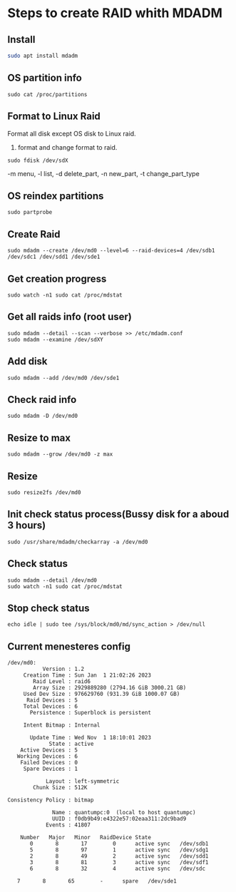 # Steps to create RAID whith MDADM

## Install
```sh
sudo apt install mdadm
```
## OS partition info
```
sudo cat /proc/partitions
```
## Format to Linux Raid
Format all disk except OS disk to Linux raid.
1. format and change format to raid.
```
sudo fdisk /dev/sdX
```
-m menu, -l list, -d delete_part, -n new_part, -t change_part_type
	
## OS reindex partitions
```
sudo partprobe
```
## Create Raid
```
sudo mdadm --create /dev/md0 --level=6 --raid-devices=4 /dev/sdb1 /dev/sdc1 /dev/sdd1 /dev/sde1
```

## Get creation progress
```
sudo watch -n1 sudo cat /proc/mdstat
```

## Get all raids info (root user)
```
sudo mdadm --detail --scan --verbose >> /etc/mdadm.conf
sudo mdadm --examine /dev/sdXY
```

## Add disk
```
sudo mdadm --add /dev/md0 /dev/sde1
```

## Check raid info
```
sudo mdadm -D /dev/md0
```

## Resize to max
```
sudo mdadm --grow /dev/md0 -z max
```

## Resize
```
sudo resize2fs /dev/md0
```

## Init check status process(Bussy disk for a aboud 3 hours)
```
sudo /usr/share/mdadm/checkarray -a /dev/md0
```

## Check status
```
sudo mdadm --detail /dev/md0
sudo watch -n1 sudo cat /proc/mdstat
```

## Stop check status
```
echo idle | sudo tee /sys/block/md0/md/sync_action > /dev/null
```




## Current menesteres config
```
/dev/md0:
           Version : 1.2
     Creation Time : Sun Jan  1 21:02:26 2023
        Raid Level : raid6
        Array Size : 2929889280 (2794.16 GiB 3000.21 GB)
     Used Dev Size : 976629760 (931.39 GiB 1000.07 GB)
      Raid Devices : 5
     Total Devices : 6
       Persistence : Superblock is persistent

     Intent Bitmap : Internal

       Update Time : Wed Nov  1 18:10:01 2023
             State : active
    Active Devices : 5
   Working Devices : 6
    Failed Devices : 0
     Spare Devices : 1

            Layout : left-symmetric
        Chunk Size : 512K

Consistency Policy : bitmap

              Name : quantumpc:0  (local to host quantumpc)
              UUID : f0db9b49:e4322e57:02eaa311:2dc9bad9
            Events : 41807

    Number   Major   Minor   RaidDevice State
       0       8       17        0      active sync   /dev/sdb1
       5       8       97        1      active sync   /dev/sdg1
       2       8       49        2      active sync   /dev/sdd1
       3       8       81        3      active sync   /dev/sdf1
       6       8       32        4      active sync   /dev/sdc

```

       7       8       65        -      spare   /dev/sde1

